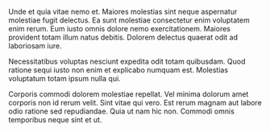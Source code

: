 Unde et quia vitae nemo et. Maiores molestias sint neque aspernatur molestiae fugit delectus. Ea sunt molestiae consectetur enim voluptatem enim rerum. Eum iusto omnis dolore nemo exercitationem. Maiores provident totam illum natus debitis. Dolorem delectus quaerat odit ad laboriosam iure.
 Necessitatibus voluptas nesciunt expedita odit totam quibusdam. Quod ratione sequi iusto non enim et explicabo numquam est. Molestias voluptatum totam ipsum nulla qui.
 Corporis commodi dolorem molestiae repellat. Vel minima dolorum amet corporis non id rerum velit. Sint vitae qui vero. Est rerum magnam aut labore odio ratione sed repudiandae. Quia ut nam hic non. Commodi omnis temporibus neque sint et ut.